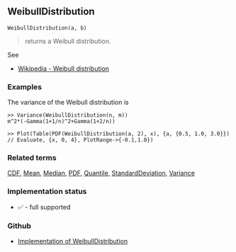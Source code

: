 ## WeibullDistribution

```
WeibullDistribution(a, b)
```

> returns a Weibull distribution.
    
See
* [Wikipedia - Weibull distribution](https://en.wikipedia.org/wiki/Weibull_distribution)
 
 
### Examples

The variance of the Weibull distribution is

```
>> Variance(WeibullDistribution(n, m)) 
m^2*(-Gamma(1+1/n)^2+Gamma(1+2/n))

>> Plot(Table(PDF(WeibullDistribution(a, 2), x), {a, {0.5, 1.0, 3.0}}) // Evaluate, {x, 0, 4}, PlotRange->{-0.1,1.0})

```

### Related terms 
[CDF](CDF.md), [Mean](Mean.md), [Median](Median.md), [PDF](PDF.md), [Quantile](Quantile.md), [StandardDeviation](StandardDeviation.md), [Variance](Variance.md) 






### Implementation status

* &#x2705; - full supported

### Github

* [Implementation of WeibullDistribution](https://github.com/axkr/symja_android_library/blob/master/symja_android_library/matheclipse-core/src/main/java/org/matheclipse/core/builtin/StatisticsFunctions.java#L7966) 
